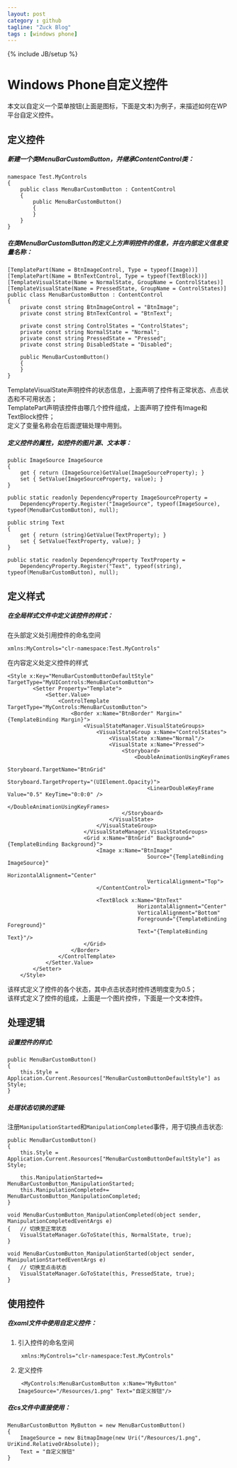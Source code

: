 ```yaml
---
layout: post
category : github
tagline: "Zuck Blog"
tags : [windows phone]
---
```

{% include JB/setup %}

# Windows Phone自定义控件

本文以自定义一个菜单按钮(上面是图标，下面是文本)为例子，来描述如何在WP平台自定义控件。

## 定义控件  

##### 新建一个类MenuBarCustomButton，并继承ContentControl类：

	namespace Test.MyControls
	{
		public class MenuBarCustomButton : ContentControl
    	{
			public MenuBarCustomButton()
			{
			}
		}
	}

##### 在类MenuBarCustomButton的定义上方声明控件的信息，并在内部定义信息变量名称：

	[TemplatePart(Name = BtnImageControl, Type = typeof(Image))]
	[TemplatePart(Name = BtnTextControl, Type = typeof(TextBlock))]
	[TemplateVisualState(Name = NormalState, GroupName = ControlStates)]
	[TemplateVisualState(Name = PressedState, GroupName = ControlStates)]
	public class MenuBarCustomButton : ContentControl
    {
        private const string BtnImageControl = "BtnImage";
        private const string BtnTextControl = "BtnText";

        private const string ControlStates = "ControlStates";
        private const string NormalState = "Normal";
        private const string PressedState = "Pressed";
        private const string DisabledState = "Disabled";

        public MenuBarCustomButton()
		{
		}
    }

TemplateVisualState声明控件的状态信息，上面声明了控件有正常状态、点击状态和不可用状态；   
TemplatePart声明该控件由哪几个控件组成，上面声明了控件有Image和TextBlock控件；  
定义了变量名称会在后面逻辑处理中用到。  

##### 定义控件的属性，如控件的图片源、文本等：  

    public ImageSource ImageSource
    {
        get { return (ImageSource)GetValue(ImageSourceProperty); }
        set { SetValue(ImageSourceProperty, value); }
    }

    public static readonly DependencyProperty ImageSourceProperty =
        DependencyProperty.Register("ImageSource", typeof(ImageSource), typeof(MenuBarCustomButton), null);

	public string Text
    {
        get { return (string)GetValue(TextProperty); }
        set { SetValue(TextProperty, value); }
    }

    public static readonly DependencyProperty TextProperty =
        DependencyProperty.Register("Text", typeof(string), typeof(MenuBarCustomButton), null);

## 定义样式

##### 在全局样式文件中定义该控件的样式：  

在头部定义处引用控件的命名空间  

	xmlns:MyControls="clr-namespace:Test.MyControls"

在内容定义处定义控件的样式 

	<Style x:Key="MenuBarCustomButtonDefaultStyle" TargetType="MyUIControls:MenuBarCustomButton">
	        <Setter Property="Template">
	            <Setter.Value>
	                <ControlTemplate TargetType="MyControls:MenuBarCustomButton">
	                    <Border x:Name="BtnBorder" Margin="{TemplateBinding Margin}">
	                        <VisualStateManager.VisualStateGroups>
	                            <VisualStateGroup x:Name="ControlStates">
	                                <VisualState x:Name="Normal"/>
	                                <VisualState x:Name="Pressed">
	                                    <Storyboard>
	                                        <DoubleAnimationUsingKeyFrames
	                                            Storyboard.TargetName="BtnGrid"
	                                            Storyboard.TargetProperty="(UIElement.Opacity)">
	                                            <LinearDoubleKeyFrame Value="0.5" KeyTime="0:0:0" />
	                                        </DoubleAnimationUsingKeyFrames>
	                                    </Storyboard>
	                                </VisualState>
	                            </VisualStateGroup>
	                        </VisualStateManager.VisualStateGroups>
	                        <Grid x:Name="BtnGrid" Background="{TemplateBinding Background}">
	                            <Image x:Name="BtnImage" 
	                                            Source="{TemplateBinding ImageSource}" 
	                                            HorizontalAlignment="Center"
	                                            VerticalAlignment="Top">
	                            </ContentControl>

	                            <TextBlock x:Name="BtnText"
	                                         HorizontalAlignment="Center"
	                                         VerticalAlignment="Bottom"
	                                         Foreground="{TemplateBinding Foreground}"
	                                         Text="{TemplateBinding Text}"/>
	                        </Grid>
	                    </Border>
	                </ControlTemplate>
	            </Setter.Value>
	        </Setter>
	    </Style>

该样式定义了控件的各个状态，其中点击状态时控件透明度变为0.5；  
该样式定义了控件的组成，上面是一个图片控件，下面是一个文本控件。

## 处理逻辑

##### 设置控件的样式:
	
	public MenuBarCustomButton()
    {
        this.Style = Application.Current.Resources["MenuBarCustomButtonDefaultStyle"] as Style;
    }

##### 处理状态切换的逻辑:  

注册`ManipulationStarted`和`ManipulationCompleted`事件，用于切换点击状态:

	public MenuBarCustomButton()
	{
		this.Style = Application.Current.Resources["MenuBarCustomButtonDefaultStyle"] as Style;

		this.ManipulationStarted+= MenuBarCustomButton_ManipulationStarted;
		this.ManipulationCompleted+= MenuBarCustomButton_ManipulationCompleted;
	}

	void MenuBarCustomButton_ManipulationCompleted(object sender, ManipulationCompletedEventArgs e)
    {	// 切换至正常状态
        VisualStateManager.GoToState(this, NormalState, true);
    }

    void MenuBarCustomButton_ManipulationStarted(object sender, ManipulationStartedEventArgs e)
    {	// 切换至点击状态
        VisualStateManager.GoToState(this, PressedState, true);
    }

## 使用控件

##### 在xaml文件中使用自定义控件：  

1. 引入控件的命名空间  

		xmlns:MyControls="clr-namespace:Test.MyControls"  

2. 定义控件

		<MyControls:MenuBarCustomButton x:Name="MyButton" ImageSource="/Resources/1.png" Text="自定义按钮"/>

##### 在cs文件中直接使用：

	MenuBarCustomButton MyButton = new MenuBarCustomButton()
	{
		ImageSource = new BitmapImage(new Uri("/Resources/1.png", UriKind.RelativeOrAbsolute));
		Text = "自定义按钮"
	}
